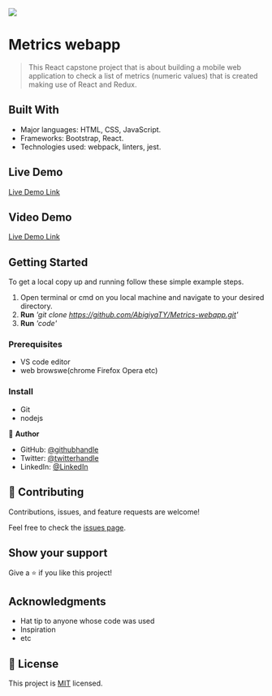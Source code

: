 ![](https://img.shields.io/badge/Microverse-blueviolet)

# Metrics webapp

> This React capstone project that is about building a mobile web application to check a list of metrics (numeric values) that is created making use of React and Redux.


## Built With

- Major languages: HTML, CSS, JavaScript.
- Frameworks: Bootstrap, React.
- Technologies used: webpack, linters, jest.

## Live Demo 

[Live Demo Link](https://tourmaline-syrniki-7038a4.netlify.app/)

## Video Demo 

[Live Demo Link](https://drive.google.com/file/d/1VvS99hrD9Nhmha7rC4d0baYAGVBN1aQG/view?usp=sharing)

## Getting Started

To get a local copy up and running follow these simple example steps.
1. Open terminal or cmd on you local machine and navigate to your desired directory.
2. **Run**    *'git clone https://github.com/AbigiyaTY/Metrics-webapp.git'*
3. **Run**   *'code'*

### Prerequisites
* VS code editor
* web browswe(chrome Firefox Opera etc)

### Install
* Git 
* nodejs 


👤 **Author**

* GitHub: [@githubhandle](https://github.com/AbigiyaTY)
* Twitter: [@twitterhandle](https://twitter.com/AbigiyaTY)
* LinkedIn: [@LinkedIn](https://www.linkedin.com/in/abigiya-tadesse-6a0052234)


## 🤝 Contributing

Contributions, issues, and feature requests are welcome!

Feel free to check the [issues page](../../issues/).

## Show your support

Give a ⭐️ if you like this project!

## Acknowledgments

- Hat tip to anyone whose code was used
- Inspiration
- etc

## 📝 License

This project is [MIT](./LICENSE) licensed.
